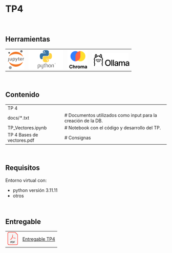 # TP4

<br>

## Herramientas
<table border="0">
  <tr valign="center">
    <td><img src="../imgs/jupyter.png" alt="Jupyter" height="60"></td>
    <td><img src="../imgs/python.png" alt="Python" height="60"></td>
    <td><img src="../imgs/chromadb.png" alt="ChromaDB" height="60"></td>
    <td><img src="../imgs/ollama.png" alt="Ollama" height="40"></td>
  </tr>
</table>
<br>

## Contenido

<table border="0">
  <tr valign="center">
    <td colspan="2">TP 4</td>
  </tr>
  <tr valign="center">
    <td>docs/*.txt</td>
    <td># Documentos utilizados como input para la creación de la DB.</td>
  </tr>
  <tr valign="center">
    <td>TP_Vectores.ipynb</td>
    <td># Notebook con el código y desarrollo del TP.</td>
  </tr>
    <tr valign="center">
    <td>TP 4 Bases de vectores.pdf</td>
    <td># Consignas</td>
  </tr>
</table>
<br>

## Requisitos

Entorno virtual con:
* python versión 3.11.11
* otros

<br>


## Entregable
<table border="0">
  <tr valign="center">
    <td><img src="../imgs/pdf.png" alt="PDF" height="40"></td>
    <td><a href="./CEIA_BDIA_TP4_a1618.pdf" target="_blank">Entregable TP4</a></td>
  </tr>
</table>
<br>
